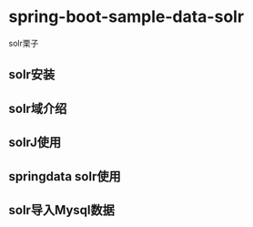 # spring-boot-sample-data-solr
solr栗子

## solr安装

## solr域介绍

## solrJ使用

## springdata solr使用

## solr导入Mysql数据
